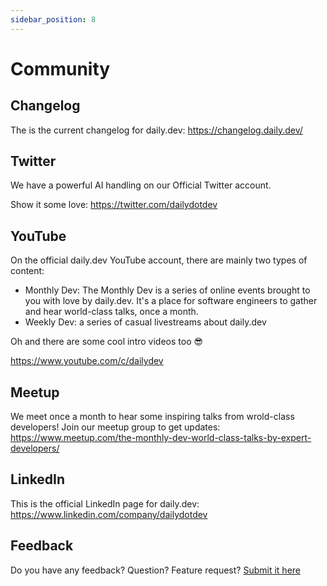 ```yaml
---
sidebar_position: 8
---
```

# Community

## Changelog

The is the current changelog for daily.dev: https://changelog.daily.dev/

## Twitter

We have a powerful AI handling on our Official Twitter account.

Show it some love: https://twitter.com/dailydotdev

## YouTube

On the official daily.dev YouTube account, there are mainly two types of content: 
* Monthly Dev: The Monthly Dev is a series of online events brought to you with love by daily.dev. It's a place for software engineers to gather and hear world-class talks, once a month.
* Weekly Dev: a series of casual livestreams about daily.dev

Oh and there are some cool intro videos too 😎

https://www.youtube.com/c/dailydev

## Meetup

We meet once a month to hear some inspiring talks from wrold-class developers!
Join our meetup group to get updates: https://www.meetup.com/the-monthly-dev-world-class-talks-by-expert-developers/

## LinkedIn

This is the official LinkedIn page for daily.dev: https://www.linkedin.com/company/dailydotdev

## Feedback

Do you have any feedback? Question? Feature request? [Submit it here](https://it057218.typeform.com/to/S9p9SVNI)

